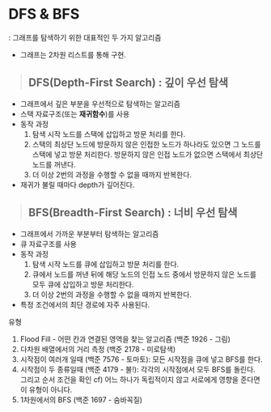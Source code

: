 # DFS & BFS
: 그래프를 탐색하기 위한 대표적인 두 가지 알고리즘

* 그래프는 2차원 리스트를 통해 구현.

> ## DFS(Depth-First Search) : 깊이 우선 탐색
- 그래프에서 깊은 부분을 우선적으로 탐색하는 알고리즘
- 스택 자료구조(또는 __재귀함수__)를 사용
- 동작 과정
  1. 탐색 시작 노드를 스택에 삽입하고 방문 처리를 한다.
  2. 스택의 최상단 노드에 방문하지 않은 인접한 노드가 하나라도 있으면 그 노드를 스택에 넣고 방문 처리한다. 방문하지 않은 인접 노드가 없으면 스택에서 최상단 노드를 꺼낸다.
  3. 더 이상 2번의 과정을 수행할 수 없을 때까지 반복한다.
- 재귀가 불릴 때마다 depth가 깊어진다.

> ## BFS(Breadth-First Search) : 너비 우선 탐색
- 그래프에서 가까운 부분부터 탐색하는 알고리즘
- 큐 자료구조를 사용
- 동작 과정
  1. 탐색 시작 노드를 큐에 삽입하고 방문 처리를 한다.
  2. 큐에서 노드를 꺼낸 뒤에 해당 노드의 인접 노드 중에서 방문하지 않은 노드를 모두 큐에 삽입하고 방문 처리한다.
  3. 더 이상 2번의 과정을 수행할 수 없을 때까지 반복한다.
- 특정 조건에서의 최단 경로에 자주 사용된다.

유형
1. Flood Fill - 어떤 칸과 연결된 영역을 찾는 알고리즘 (백준 1926 - 그림)
2. 다차원 배열에서의 거리 측정 (백준 2178 - 미로탐색)
3. 시작점이 여러개 일때 (백준 7576 - 토마토): 모든 시작점을 큐에 넣고 BFS를 한다.
4. 시작점이 두 종류일때 (백준 4179 - 불!): 각각의 시작점에서 모두 BFS를 돌린다. 그리고 순서 조건을 확인 cf) 어느 하나가 독립적이지 않고 서로에게 영향을 준다면 이 유형이 아니다.
5. 1차원에서의 BFS (백준 1697 - 숨바꼭질)
